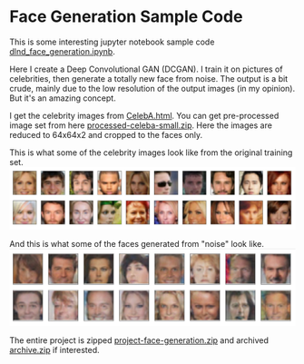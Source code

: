 # Face Generation Sample Code
This is some interesting jupyter notebook sample code [dlnd_face_generation.ipynb](https://github.com/the-john/Udacity_Face_Generation_Project/blob/master/dlnd_face_generation.ipynb).

Here I create a Deep Convolutional GAN (DCGAN).  I train it on pictures of celebrities, then generate a totally new face from noise.  The output is a bit crude, mainly due to the low resolution of the output images (in my opinion).  But it's an amazing concept.  

I get the celebrity images from [CelebA.html](http://mmlab.ie.cuhk.edu.hk/projects/CelebA.html). You can get pre-processed image set from here [processed-celeba-small.zip](https://s3.amazonaws.com/video.udacity-data.com/topher/2018/November/5be7eb6f_processed-celeba-small/processed-celeba-small.zip).  Here the images are reduced to 64x64x2 and cropped to the faces only.


This is what some of the celebrity images look like from the original training set.
![Celebrity PICs](https://github.com/the-john/Udacity_Face_Generation_Project/blob/master/Celebrity%20PICs.JPG)


And this is what some of the faces generated from "noise" look like.
![Generated PICs](https://github.com/the-john/Udacity_Face_Generation_Project/blob/master/Generated%20PICs.JPG)

The entire project is zipped [project-face-generation.zip](https://github.com/the-john/Udacity_Face_Generation_Project/blob/master/project-face-generation.zip) and archived [archive.zip](https://github.com/the-john/Udacity_Face_Generation_Project/blob/master/archive.zip) if interested.
